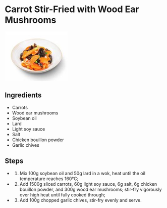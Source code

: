 # Carrot Stir-Fried with Wood Ear Mushrooms

![Carrot Stir-Fried with Wood Ear Mushrooms](../../images/%E8%83%A1%E8%90%9D%E5%8D%9C%E7%82%92%E6%9C%A8%E8%80%B3.jpg)

## Ingredients

- Carrots
- Wood ear mushrooms
- Soybean oil
- Lard
- Light soy sauce
- Salt
- Chicken bouillon powder
- Garlic chives

## Steps

- 1. Mix 100g soybean oil and 50g lard in a wok, heat until the oil temperature reaches 160°C;
- 2. Add 1500g sliced carrots, 60g light soy sauce, 6g salt, 6g chicken bouillon powder, and 300g wood ear mushrooms; stir-fry vigorously over high heat until fully cooked through;
- 3. Add 100g chopped garlic chives, stir-fry evenly and serve.